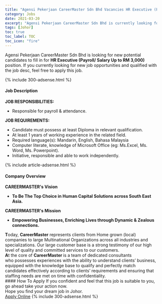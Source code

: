 ```yaml
---
title: "Agensi Pekerjaan CareerMaster Sdn Bhd Vacancies HR Executive (Payroll/ Salary Up to RM 3,000)" 
category: Jobs 
date: 2021-03-20 
excerpt: "Agensi Pekerjaan CareerMaster Sdn Bhd is currently looking for suitable person to fill in the HR Executive (Payroll/ Salary Up to RM 3,000) which based in Johor" 
tags: [Johor] 
toc: true 
toc_label: TOC 
toc_icon: "fire" 
--- 
```


<p>Agensi Pekerjaan CareerMaster Sdn Bhd is looking for new potential candidates to fill in for <b>HR Executive (Payroll/ Salary Up to RM 3,000)</b> position. If you currently looking for new job opportunities and qualified with the job desc, feel free to apply this job.
</p>{% include 300-adsense.html %} 
<div><div><h4>Job Description</h4></div><div><div><span><div><div><strong>JOB RESPONSIBILITIES:</strong></div><ul><li>Responsible for payroll &amp; attendance.</li></ul><div><strong>JOB REQUIREMENTS:</strong></div><ul><li>Candidate must possess at least Diploma in relevant qualification.</li><li>At least 1 years of working experience in the related field.</li><li>Required language(s): Mandarin, English, Bahasa Malaysia</li><li>Computer literate, knowledge of Microsoft Office (eg: Ms.Excel, Ms. Word, Ms. Powerpoint).</li><li>Initiative, responsible and able to work independently.</li></ul></div></span></div></div></div> 
{% include article-adsense.html %} 
<div><div><h4>Company Overview</h4></div><div><div><span><div><div>
<div>
<strong>CAREERMASTER's&#160;</strong><strong>V</strong><strong>ision</strong></div>
<ul>
<li>
<strong>To Be The Top Choice in Human Capital Solutions across South East Asia.</strong></li>
</ul>
<div>
<strong>CAREERMASTER's Mission</strong></div>
<ul>
<li>
<strong>Empowering Businesses, Enriching Lives through Dynamic &amp; Zealous connections.</strong></li>
</ul>
<div>
<strong>T</strong>oday, <strong>CareerMaster</strong> represents clients from Home grown (local) companies to large Multinational Organizations across all industries&#160;and specializations. Our large customer base is a strong testimony of our high level of quality and committed services to our customers.</div>
<div>
<strong>A</strong>t the core of <strong>CareerMaster </strong>is a team of dedicated consultants who&#160;possesses experiences with the ability&#160;to understand clients&#8217; business, equipped with the knowledge base to qualify and perfectly match candidates effectively according to clients&#8217; requirements and ensuring that staffing needs are met on time with confidentiality.&#160;</div>
</div></div></span></div></div></div> 
#### How To Apply 
If you confident and feel that this job is suitable to you, go ahead take your action now. <br/> 
Hope you find your dream job in Johor. <br/> 
<a href="https://www.jobstreet.com.my/en/job/hr-executive-payroll-salary-up-to-rm-3-000-4512421?jobId=jobstreet-my-job-4512421&" class="btn btn--info" target="_blank" rel="nofollow noopenner">Apply Online</a> 
{% include 300-adsense.html %} 